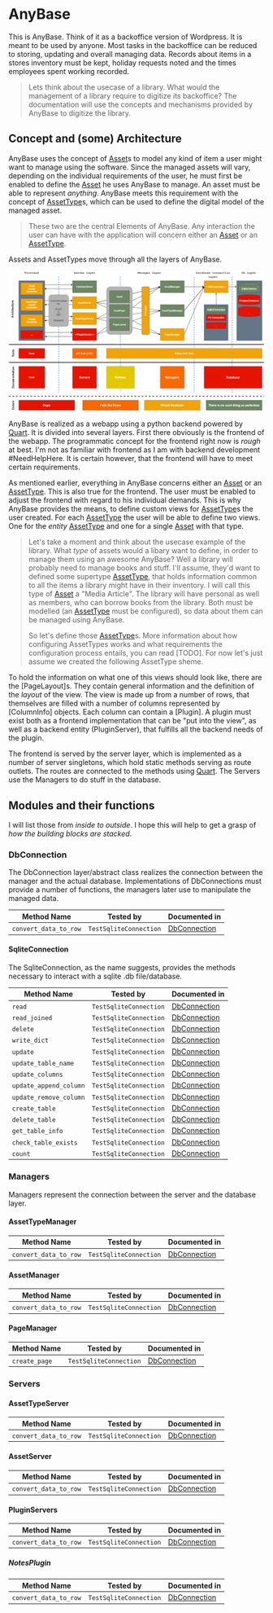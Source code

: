 # AnyBase

This is AnyBase. Think of it as a backoffice version of Wordpress. It is meant to
be used by anyone. Most tasks in the backoffice can be reduced to storing, updating 
and overall managing data. Records about items in a stores inventory must be kept, 
holiday requests noted and the times employees spent working recorded. 

>Lets think about the usecase of a library. What would the management of a library
>require to digitize its backoffice? The documentation will use the concepts and
>mechanisms provided by AnyBase to digitize the library. 

## Concept and (some) Architecture

AnyBase uses the concept of [Asset]s to model any kind of item a user might want
to manage using the software. Since the managed assets will vary, depending on the
individual requirements of the user, he must first be enabled to define the [Asset]
he uses AnyBase to manage. An asset must be able to represent _anything_. AnyBase 
meets this requirement with the concept of [AssetType]s, which can be used to define
the digital model of the managed asset.

>These two are the central Elements of AnyBase. Any interaction the user can have with
the application will concern either an [Asset] or an [AssetType].

Assets and AssetTypes move through all the layers of AnyBase.

![Concept Diagram][concept_diagram]

AnyBase is realized as a webapp using a python backend powered by [Quart]. It is 
divided into several layers. First there obviously is the frontend of the webapp. 
The programmatic concept for the frontend right now is _rough_ at best. I'm not as 
familiar with frontend as I am with backend development #NeedHelpHere. It is certain
however, that the frontend will have to meet certain requirements.

As mentioned earlier, everything in AnyBase concerns either an [Asset] or an [AssetType]. 
This is also true for the frontend. The user must be enabled to adjust the frontend with 
regard to his individual demands. This is why AnyBase provides the means, to define custom
views for [AssetType]s the user created. For each [AssetType] the user will be able to 
define two views. One for the _entity_ [AssetType] and one for a single [Asset] with 
that type. 

>Let's take a moment and think about the usecase example of the library. What _type_
>of assets would a libary want to define, in order to manage them using an awesome
>AnyBase? Well a library will probably need to manage books and stuff. I'll assume, 
>they'd want to defined some supertype [AssetType], that holds information common to 
>all the items a library might have in their inventory. I will call this type of [Asset]
>a "Media Article". The library will have personal as well as members, who can
>borrow books from the library. Both must be modelled (an [AssetType] must be configured),
>so data about them can be managed using AnyBase. 
>
>So let's define those [AssetType]s. More information about how configuring AssetTypes
>works and what requirements the configuration process entails, you can read [TODO].
>For now let's just assume we created the following AssetType sheme.

To hold the information on what one of this views should look like, there are the
[PageLayout]s. They contain general information and the definition of the _layout_
of the view. The view is made up from a number of rows, that themselves are filled 
with a number of columns represented by [ColumnInfo] objects. Each column can contain
a [Plugin]. A plugin must exist both as a frontend implementation that can be "put 
into the view", as well as a backend entity (PluginServer), that fulfills all the 
backend needs of the plugin.  

The frontend is served by the server layer, which is implemented as a number of
server singletons, which hold static methods serving as route outlets. The routes
are connected to the methods using [Quart]. The Servers use the Managers to do stuff 
in the database. 

## Modules and their functions

I will list those from _inside to outside_. I hope this will help to get a grasp of 
_how the building blocks are stacked_.

### DbConnection

The DbConnection layer/abstract class realizes the connection between the manager and
the actual database. Implementations of DbConnections must provide a number of functions,
the managers later use to manipulate the managed data.

| __Method Name__         | __Tested by__            | __Documented in__ |
| ----------------------- |:------------------------:|:----------------- |
| ``convert_data_to_row`` | ``TestSqliteConnection`` | [DbConnection]    |

#### SqliteConnection

The SqliteConnection, as the name suggests, provides the methods necessary to interact with
a sqlite .db file/database. 

| __Method Name__         | __Tested by__            | __Documented in__ |
| ----------------------- |:------------------------:|:----------------- |
| ``read``                | ``TestSqliteConnection`` | [DbConnection]    |
| ``read_joined``         | ``TestSqliteConnection`` | [DbConnection]    |
| ``delete``              | ``TestSqliteConnection`` | [DbConnection]    |
| ``write_dict``          | ``TestSqliteConnection`` | [DbConnection]    |
| ``update``              | ``TestSqliteConnection`` | [DbConnection]    |
| ``update_table_name``   | ``TestSqliteConnection`` | [DbConnection]    |
| ``update_columns``      | ``TestSqliteConnection`` | [DbConnection]    |
| ``update_append_column``| ``TestSqliteConnection`` | [DbConnection]    |
| ``update_remove_column``| ``TestSqliteConnection`` | [DbConnection]    |
| ``create_table``        | ``TestSqliteConnection`` | [DbConnection]    |
| ``delete_table``        | ``TestSqliteConnection`` | [DbConnection]    |
| ``get_table_info``      | ``TestSqliteConnection`` | [DbConnection]    |
| ``check_table_exists``  | ``TestSqliteConnection`` | [DbConnection]    |
| ``count``               | ``TestSqliteConnection`` | [DbConnection]    |

### Managers

Managers represent the connection between the server and the database layer.

#### AssetTypeManager

| __Method Name__         | __Tested by__            | __Documented in__ |
| ----------------------- |:------------------------:|:----------------- |
| ``convert_data_to_row`` | ``TestSqliteConnection`` | [DbConnection]    |

#### AssetManager

| __Method Name__         | __Tested by__            | __Documented in__ |
| ----------------------- |:------------------------:|:----------------- |
| ``convert_data_to_row`` | ``TestSqliteConnection`` | [DbConnection]    |

#### PageManager

| __Method Name__         | __Tested by__            | __Documented in__ |
| ----------------------- |:------------------------:|:----------------- |
| ``create_page``         | ``TestSqliteConnection`` | [DbConnection]    |

### Servers

#### AssetTypeServer

| __Method Name__         | __Tested by__            | __Documented in__ |
| ----------------------- |:------------------------:|:----------------- |
| ``convert_data_to_row`` | ``TestSqliteConnection`` | [DbConnection]    |

#### AssetServer

| __Method Name__         | __Tested by__            | __Documented in__ |
| ----------------------- |:------------------------:|:----------------- |
| ``convert_data_to_row`` | ``TestSqliteConnection`` | [DbConnection]    |

#### PluginServers

| __Method Name__         | __Tested by__            | __Documented in__ |
| ----------------------- |:------------------------:|:----------------- |
| ``convert_data_to_row`` | ``TestSqliteConnection`` | [DbConnection]    |

##### NotesPlugin

| __Method Name__         | __Tested by__            | __Documented in__ |
| ----------------------- |:------------------------:|:----------------- |
| ``convert_data_to_row`` | ``TestSqliteConnection`` | [DbConnection]    |


[//]: # (LINKS)
[Column]: https://github.com/PDT420/AnyBase/blob/master/doc/components/column.md
[Asset]: https://github.com/PDT420/AnyBase/blob/master/doc/components/assets.md
[AssetType]: https://github.com/PDT420/AnyBase/blob/master/doc/components/asset_types.md
[Quart]: https://github.com/pgjones/quart
[DbConnection]: https://github.com/PDT420/AnyBase/blob/master/doc/database/db_connection.md

[//]: # (IMAGES)
[concept_diagram]: doc/graphics/rendered_images/AnyBase.png